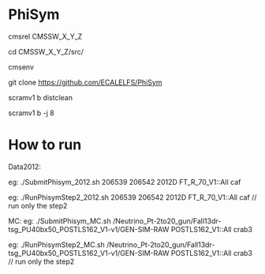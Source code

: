 PhiSym
===========

cmsrel CMSSW_X_Y_Z

cd CMSSW_X_Y_Z/src/

cmsenv

git clone https://github.com/ECALELFS/PhiSym

scramv1 b distclean

scramv1 b -j 8

How to run
===========

Data2012:

eg: ./SubmitPhisym_2012.sh 206539 206542 2012D FT_R_70_V1::All caf

eg: ./RunPhisymStep2_2012.sh 206539 206542 2012D FT_R_70_V1::All caf // run only the step2

MC:
eg: ./SubmitPhisym_MC.sh /Neutrino_Pt-2to20_gun/Fall13dr-tsg_PU40bx50_POSTLS162_V1-v1/GEN-SIM-RAW POSTLS162_V1::All crab3

eg: ./RunPhisymStep2_MC.sh /Neutrino_Pt-2to20_gun/Fall13dr-tsg_PU40bx50_POSTLS162_V1-v1/GEN-SIM-RAW POSTLS162_V1::All crab3 // run only the step2
